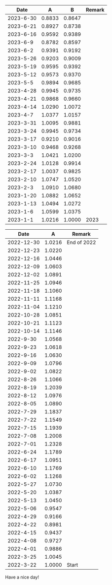 
| Date | A | B | Remark | 
|------|-----|-----|-----|
| 2023-6-30 | 0.8833 | 0.8647 |          | 
| 2023-6-21 | 0.8927 | 0.8738 |          | 
| 2023-6-16 | 0.9592 | 0.9389 |          | 
| 2023-6-9 | 0.8782 | 0.8597 |          | 
| 2023-6-2 | 0.9391 | 0.9192 |          | 
| 2023-5-26 | 0.9203 | 0.9009 |          | 
| 2023-5-19 | 0.9595 | 0.9392 |          | 
| 2023-5-12 | 0.9573 | 0.9370 |          | 
| 2023-5-5 | 0.9894 | 0.9685 |          | 
| 2023-4-28 | 0.9945 | 0.9735 |          | 
| 2023-4-21 | 0.9868 | 0.9660 |          | 
| 2023-4-14 | 1.0290 | 1.0072 |          | 
| 2023-4-7 | 1.0377 | 1.0157 |          | 
| 2023-3-31 | 1.0095 | 0.9881 |          | 
| 2023-3-24 | 0.9945 | 0.9734 |          | 
| 2023-3-17 | 0.9210 | 0.9016 |          | 
| 2023-3-10 | 0.9468 | 0.9268 |          | 
| 2023-3-3 | 1.0421 | 1.0200 |          | 
| 2023-2-24 | 1.0128 | 0.9914 |          | 
| 2023-2-17 | 1.0037 | 0.9825 |          | 
| 2023-2-10 | 1.0747 | 1.0520 |          | 
| 2023-2-3 | 1.0910 | 1.0680 |          | 
| 2023-1-20 | 1.0882 | 1.0652 |          | 
| 2023-1-13 | 1.0494 | 1.0272 |          | 
| 2023-1-6 | 1.0599 | 1.0375 |          | 
| 2023-1-1 | 1.0216 | 1.0000 | 2023     | 






| Date | A | Remark | 
|------|-----|-----|
| 2022-12-30 | 1.0216 |End of 2022| 
| 2022-12-23 | 1.0220 |           | 
| 2022-12-16 | 1.0446 |           | 
| 2022-12-09 | 1.0603 |           | 
| 2022-12-02 | 1.0891 |           | 
| 2022-11-25 | 1.0946 |           | 
| 2022-11-18 | 1.1060 |           | 
| 2022-11-11 | 1.1168 |           | 
| 2022-11-04 | 1.1210 |           | 
| 2022-10-28 | 1.0851 |           | 
| 2022-10-21 | 1.1123 |           | 
| 2022-10-14 | 1.1146 |           | 
| 2022-9-30 | 1.0568 |           | 
| 2022-9-23 | 1.0618 |           | 
| 2022-9-16 | 1.0630 |           | 
| 2022-9-09 | 1.0796 |           | 
| 2022-9-02 | 1.0822 |           | 
| 2022-8-26 | 1.1066 |           | 
| 2022-8-19 | 1.2039 |           | 
| 2022-8-12 | 1.0976 |           | 
| 2022-8-05 | 1.0890 |           | 
| 2022-7-29 | 1.1837 |           | 
| 2022-7-22 | 1.1549 |           | 
| 2022-7-15 | 1.1939 |           | 
| 2022-7-08 | 1.2008 |           | 
| 2022-7-01 | 1.2328 |           | 
| 2022-6-24 | 1.1789 |           | 
| 2022-6-17 | 1.0951 |           | 
| 2022-6-10 | 1.1769 |           | 
| 2022-6-02 | 1.1268 |           | 
| 2022-5-27 | 1.0730 |           | 
| 2022-5-20 | 1.0387 |           | 
| 2022-5-13 | 1.0450 |           | 
| 2022-5-06 | 0.9547 |           | 
| 2022-4-29 | 0.9166 |           | 
| 2022-4-22 | 0.8981 |           | 
| 2022-4-15 | 0.9437 |           | 
| 2022-4-08 | 0.9727 |           | 
| 2022-4-01 | 0.9886 |           | 
| 2022-3-25 | 1.0045 |           | 
| 2022-3-22 | 1.0000 | Start     | 


Have a nice day!


